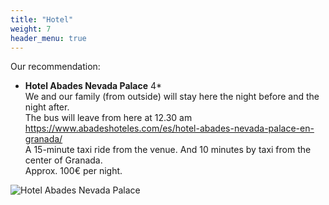 ```yaml
---
title: "Hotel"
weight: 7
header_menu: true
---
```


Our recommendation:

- **Hotel Abades Nevada Palace** 4\* <br />
  We and our family (from outside) will stay here the night before and the night after. <br />
  The bus will leave from here at 12.30 am <br/>
  https://www.abadeshoteles.com/es/hotel-abades-nevada-palace-en-granada/ <br />
  A 15-minute taxi ride from the venue. And 10 minutes by taxi from the center of Granada. <br />
  Approx. 100€ per night.<br />

![Hotel Abades Nevada Palace](/images/hotel.jpeg)
